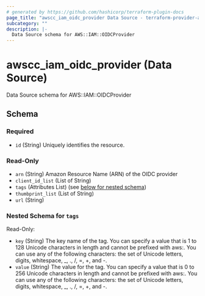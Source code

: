 ```yaml
---
# generated by https://github.com/hashicorp/terraform-plugin-docs
page_title: "awscc_iam_oidc_provider Data Source - terraform-provider-awscc"
subcategory: ""
description: |-
  Data Source schema for AWS::IAM::OIDCProvider
---
```


# awscc_iam_oidc_provider (Data Source)

Data Source schema for AWS::IAM::OIDCProvider



<!-- schema generated by tfplugindocs -->
## Schema

### Required

- `id` (String) Uniquely identifies the resource.

### Read-Only

- `arn` (String) Amazon Resource Name (ARN) of the OIDC provider
- `client_id_list` (List of String)
- `tags` (Attributes List) (see [below for nested schema](#nestedatt--tags))
- `thumbprint_list` (List of String)
- `url` (String)

<a id="nestedatt--tags"></a>
### Nested Schema for `tags`

Read-Only:

- `key` (String) The key name of the tag. You can specify a value that is 1 to 128 Unicode characters in length and cannot be prefixed with aws:. You can use any of the following characters: the set of Unicode letters, digits, whitespace, _, ., /, =, +, and -.
- `value` (String) The value for the tag. You can specify a value that is 0 to 256 Unicode characters in length and cannot be prefixed with aws:. You can use any of the following characters: the set of Unicode letters, digits, whitespace, _, ., /, =, +, and -.


